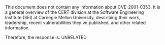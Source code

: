 This document does not contain any information about CVE-2001-0353. It is a general overview of the CERT division at the Software Engineering Institute (SEI) at Carnegie Mellon University, describing their work, leadership, recent vulnerabilities they've published, and other related information.

Therefore, the response is: UNRELATED